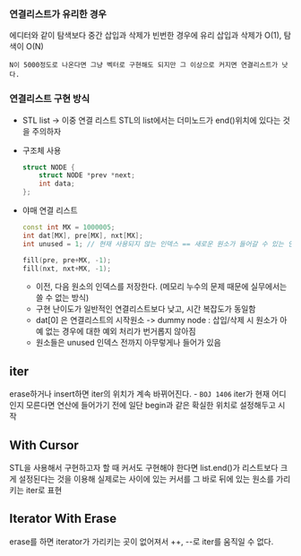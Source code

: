 ### 연결리스트가 유리한 경우

에디터와 같이 탐색보다 중간 삽입과 삭제가 빈번한 경우에 유리
삽입과 삭제가 O(1), 탐색이 O(N)

	N이 5000정도로 나온다면 그냥 벡터로 구현해도 되지만 그 이상으로 커지면 연결리스트가 낫다.

### 연결리스트 구현 방식

- STL list -> 이중 연결 리스트
   STL의 list에서는 더미노드가 end()위치에 있다는 것을 주의하자

- 구조체 사용
  
  ```c++
  struct NODE {
	  struct NODE *prev *next;
	  int data;
  };
  ```
  
- 야매 연결 리스트

  ```c++
  const int MX = 1000005;
  int dat[MX], pre[MX], nxt[MX];
  int unused = 1; // 현재 사용되지 않는 인덱스 == 새로운 원소가 들어갈 수 있는 인덱스
  
  fill(pre, pre+MX, -1);
  fill(nxt, nxt+MX, -1);
  ```

  - 이전, 다음 원소의 인덱스를 저장한다. (메모리 누수의 문제 때문에 실무에서는 쓸 수 없는 방식)
  - 구현 난이도가 일반적인 연결리스트보다 낮고, 시간 복잡도가 동일함
  - dat\[0\] 은 연결리스트의 시작원소 -> dummy node : 삽입/삭제 시 원소가 아예 없는 경우에 대한 예외 처리가 번거롭지 않아짐
  - 원소들은 unused 인덱스 전까지 아무렇게나 들어가 있음

## iter
erase하거나 insert하면 iter의 위치가 계속 바뀌어진다. - `BOJ 1406`
iter가 현재 어디인지 모른다면 연산에 들어가기 전에 일단 begin과 같은 확실한 위치로 설정해두고 시작

## With Cursor
STL을 사용해서 구현하고자 할 때 커서도 구현해야 한다면 list.end()가 리스트보다 크게 설정된다는 것을 이용해 
실제로는 사이에 있는 커서를 그 바로 뒤에 있는 원소를 가리키는 iter로 표현

## Iterator With Erase
erase를 하면 iterator가 가리키는 곳이 없어져서 ++, --로 iter를 움직일 수 없다.
